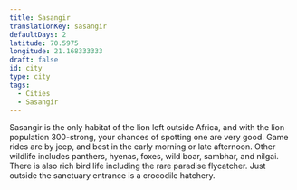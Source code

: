 ```yaml
---
title: Sasangir
translationKey: sasangir
defaultDays: 2
latitude: 70.5975
longitude: 21.168333333
draft: false
id: city
type: city
tags:
  - Cities
  - Sasangir
---
```

Sasangir is the only habitat of the lion left outside Africa, and with the lion population 300-strong, your chances of spotting one are very good. Game rides are by jeep, and best in the early morning or late afternoon. Other wildlife includes panthers, hyenas, foxes, wild boar, sambhar, and nilgai. There is also rich bird life including the rare paradise flycatcher. Just outside the sanctuary entrance is a crocodile hatchery.